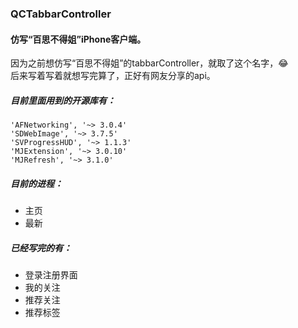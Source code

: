 ### QCTabbarController
#### 仿写“百思不得姐”iPhone客户端。
因为之前想仿写“百思不得姐”的tabbarController，就取了这个名字，😂  <br >
后来写着写着就想写完算了，正好有网友分享的api。
##### 目前里面用到的开源库有： 
```objc
'AFNetworking', '~> 3.0.4'
'SDWebImage', '~> 3.7.5'
'SVProgressHUD', '~> 1.1.3'
'MJExtension', '~> 3.0.10'
'MJRefresh', '~> 3.1.0' 
```
##### 目前的进程：  
- 主页
- 最新

##### 已经写完的有：
- 登录注册界面
- 我的关注
- 推荐关注
- 推荐标签